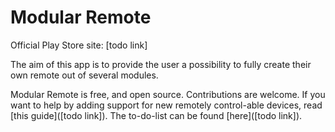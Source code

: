 # Modular Remote

Official Play Store site:
\[todo link\]

The aim of this app is to provide the user a possibility to fully create their own remote out of several modules.

Modular Remote is free, and open source. Contributions are welcome.
If you want to help by adding support for new remotely control-able devices, read [this guide](\[todo link\]).
The to-do-list can be found [here](\[todo link\]).

